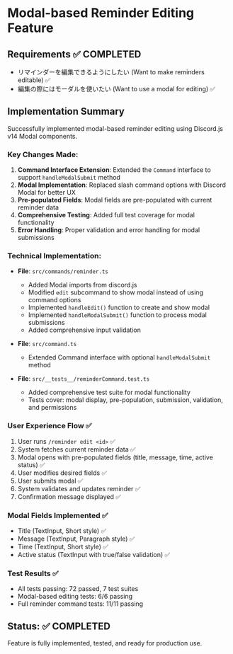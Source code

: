# Modal-based Reminder Editing Feature

## Requirements ✅ COMPLETED
- リマインダーを編集できるようにしたい (Want to make reminders editable) ✅
- 編集の際にはモーダルを使いたい (Want to use a modal for editing) ✅

## Implementation Summary
Successfully implemented modal-based reminder editing using Discord.js v14 Modal components.

### Key Changes Made:
1. **Command Interface Extension**: Extended the `Command` interface to support `handleModalSubmit` method
2. **Modal Implementation**: Replaced slash command options with Discord Modal for better UX
3. **Pre-populated Fields**: Modal fields are pre-populated with current reminder data
4. **Comprehensive Testing**: Added full test coverage for modal functionality
5. **Error Handling**: Proper validation and error handling for modal submissions

### Technical Implementation:
- **File**: `src/commands/reminder.ts`
  - Added Modal imports from discord.js
  - Modified `edit` subcommand to show modal instead of using command options
  - Implemented `handleEdit()` function to create and show modal
  - Implemented `handleModalSubmit()` function to process modal submissions
  - Added comprehensive input validation

- **File**: `src/command.ts`
  - Extended Command interface with optional `handleModalSubmit` method

- **File**: `src/__tests__/reminderCommand.test.ts`
  - Added comprehensive test suite for modal functionality
  - Tests cover: modal display, pre-population, submission, validation, and permissions

### User Experience Flow ✅
1. User runs `/reminder edit <id>` ✅
2. System fetches current reminder data ✅
3. Modal opens with pre-populated fields (title, message, time, active status) ✅
4. User modifies desired fields ✅
5. User submits modal ✅
6. System validates and updates reminder ✅
7. Confirmation message displayed ✅

### Modal Fields Implemented ✅
- Title (TextInput, Short style) ✅
- Message (TextInput, Paragraph style) ✅
- Time (TextInput, Short style) ✅
- Active status (TextInput with true/false validation) ✅

### Test Results ✅
- All tests passing: 72 passed, 7 test suites
- Modal-based editing tests: 6/6 passing
- Full reminder command tests: 11/11 passing

## Status: ✅ COMPLETED
Feature is fully implemented, tested, and ready for production use.
